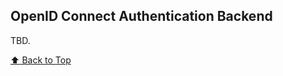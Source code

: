
## OpenID Connect Authentication Backend

TBD.

[:arrow_up: Back to Top](#table-of-contents)

<!--- end of section -->